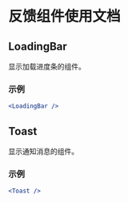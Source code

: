 # 反馈组件使用文档

## LoadingBar
显示加载进度条的组件。

### 示例
```jsx
<LoadingBar />
```

## Toast
显示通知消息的组件。

### 示例
```jsx
<Toast />
``` 